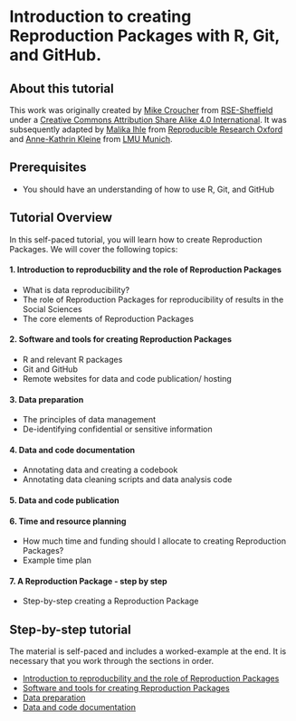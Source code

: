 # Introduction to creating Reproduction Packages with R, Git, and GitHub.

## About this tutorial

This work was originally created by [Mike Croucher](https://github.com/mikecroucher) from [RSE-Sheffield](https://github.com/RSE-Sheffield) under a [Creative Commons Attribution Share Alike 4.0 International](https://creativecommons.org/licenses/by-sa/4.0/legalcode). It was subsequently adapted by [Malika Ihle](https://ox.ukrn.org/people/#MalikaIhle) from [Reproducible Research Oxford](https://ox.ukrn.org/) and [Anne-Kathrin Kleine](https://annekathrinkleine.netlify.app/) from [LMU Munich](https://www.peoplemanagement.uni-muenchen.de/ueber_uns/mitarbeiterinnen/team_ai/kleine_anne-kathrin/index.html). 

## Prerequisites
* You should have an understanding of how to use R, Git, and GitHub

## Tutorial Overview 
In this self-paced tutorial, you will learn how to create Reproduction Packages. We will cover the following topics:

#### 1. Introduction to reproducbility and the role of Reproduction Packages
* What is data reproducibility?
* The role of Reproduction Packages for reproducibility of results in the Social Sciences
* The core elements of Reproduction Packages 

#### 2. Software and tools for creating Reproduction Packages
* R and relevant R packages
* Git and GitHub 
* Remote websites for data and code publication/ hosting 

#### 3. Data preparation
* The principles of data management 
* De-identifying confidential or sensitive information

#### 4. Data and code documentation
* Annotating data and creating a codebook 
* Annotating data cleaning scripts and data analysis code 

#### 5. Data and code publication

#### 6. Time and resource planning
* How much time and funding should I allocate to creating Reproduction Packages?
* Example time plan 

#### 7. A Reproduction Package - step by step 
* Step-by-step creating a Reproduction Package 


## Step-by-step tutorial
The material is self-paced and includes a worked-example at the end. It is necessary that you work through the sections in order.  

* [Introduction to reproducbility and the role of Reproduction Packages](./intro.md)
* [Software and tools for creating Reproduction Packages](./software.md)
* [Data preparation](./dataprep.md) 
* [Data and code documentation](./documentation.md) 

